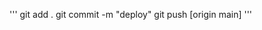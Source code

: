 <!--
### (main)[https://artab290.github.io/artab290/main.html] 👋
-->
'''
git add .
git commit -m "deploy"
git push [origin main]
'''
<!--
https://artab290.github.io/artab290/main.html
- 🔭 I’m currently working on ...
- 🌱 I’m currently learning ...
- 👯 I’m looking to collaborate on ...
- 🤔 I’m looking for help with ...
- 💬 Ask me about ...
- 📫 How to reach me: ...
- 😄 Pronouns: ...
- ⚡ Fun fact: ...
-->
